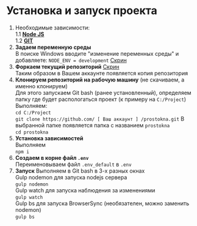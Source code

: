 # Установка и запуск проекта
1. Необходимые зависимости:<br>
  1.1 [**Node JS**](https://nodejs.org/en/download/)<br>
  1.2 [**GIT**](https://git-scm.com/downloads)<br>
2. **Задаем переменную среды**<br>
В поиске Windows вводите "изменение переменных среды" и добавляете: `NODE_ENV = development` [Скрин](http://joxi.ru/krDgMojfEXZQqA)
3. **Форкаем текущий репозиторий** [Скрин](http://joxi.ru/l2ZKkoltwQNK4A)<br>
Таким образом в Вашем аккаунте появляется копия репозитория
4. **Клонируем репозиторий на рабочую машину** (не скачиваем, а именно клонируем)<br>
Для этого запускаем Git bash (ранее установленный), определяем папку где будет распологаться проект (к примеру на `C:/Project`)<br>
Выполняем:<br>
`cd C:/Project`<br>
`git clone https://github.com/ [ Ваш аккаунт ] /prostokna.git`
В выбранной папке появляется папка с названием `prostokna`<br>
`cd prostokna`
5. **Установка зависимостей**<br>
Выполняем<br>
`npm i`
6. **Создаем в корне файл `.env`**<br>
Переименовываем файл `.env_default` в `.env`
7. **Запуск**
Выполняем в Git bash в 3-х разных окнах<br>
Gulp nodemon для запуска nodejs сервера <br>
`gulp nodemon`<br>
Gulp watch для запуска наблюдения за изменениями <br>
`gulp watch`<br>
Gulp bs для запуска BrowserSync (необязателен, можно заменить nodemon) <br>
`gulp bs`

